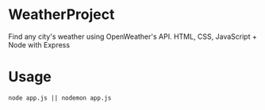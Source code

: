 # WeatherProject
Find any city's weather using OpenWeather's API. HTML, CSS, JavaScript + Node with Express<br>
# Usage
```
node app.js || nodemon app.js
```
